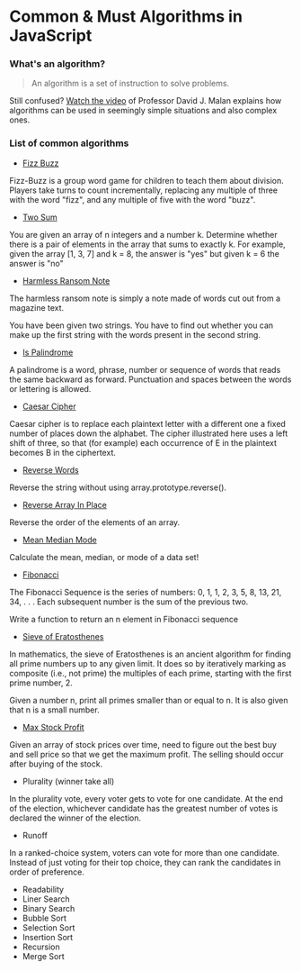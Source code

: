 # Common & Must Algorithms in JavaScript

### What's an algorithm?

> An algorithm is a set of instruction to solve problems. 

Still confused? [Watch the video](https://www.youtube.com/watch?v=6hfOvs8pY1k) 
of Professor David J. Malan explains how algorithms can be used in seemingly 
simple situations and also complex ones. 

### List of common algorithms
 
* [Fizz Buzz](src/fizzbuzz.js)

Fizz-Buzz is a group word game for children to teach them about division. 
Players take turns to count incrementally, replacing any multiple of three 
with the word "fizz", and any multiple of five with the word "buzz".
   
* [Two Sum](src/TwoSum.js)

You are given an array of n integers and a number k. Determine whether there is a pair
of elements in the array that sums to exactly k. For example, given the array [1, 3, 7] and
k = 8, the answer is "yes" but given k = 6 the answer is "no"

* [Harmless Ransom Note](src/HarmlessRansomNote.js)

The harmless ransom note is simply a note made of words cut out from a magazine text.

You have been given two strings. You have to find out whether you can make up the 
first string with the words present in the second string.

* [Is Palindrome](src/IsPalindrome.js)

A palindrome is a word, phrase, number or sequence of words that reads the same backward 
as forward. Punctuation and spaces between the words or lettering is allowed. 

* [Caesar Cipher](src/CaesarCipher.js)

Caesar cipher is to replace each plaintext letter with a different one a fixed number of 
places down the alphabet. The cipher illustrated here uses a left shift of three, so that 
(for example) each occurrence of E in the plaintext becomes B in the ciphertext.

* [Reverse Words](src/ReverseWords.js)

Reverse the string without using array.prototype.reverse().

* [Reverse Array In Place](src/ReverseArrayInPlace.js)

Reverse the order of the elements of an array. 

* [Mean Median Mode](src/MeanMedianMode.js)

Calculate the mean, median, or mode of a data set!

* [Fibonacci](src/Fibonacci.js)

The Fibonacci Sequence is the series of numbers: 0, 1, 1, 2, 3, 5, 8, 13, 21, 34, . . . 
Each subsequent number is the sum of the previous two.

Write a function to return an n element in Fibonacci sequence

* [Sieve of Eratosthenes](src/SieveOfEratosthenes.js)

In mathematics, the sieve of Eratosthenes is an ancient algorithm for finding all prime 
numbers up to any given limit. It does so by iteratively marking as composite (i.e., 
not prime) the multiples of each prime, starting with the first prime number, 2.

Given a number n, print all primes smaller than or equal to n. It is also given that n 
is a small number.

* [Max Stock Profit](src/MaxStockProfit.js)

Given an array of stock prices over time, need to figure out the best buy and sell price 
so that we get the maximum profit. The selling should occur after buying of the stock.
 

* Plurality (winner take all) 

In the plurality vote, every voter gets to vote for one candidate. At the end 
of the election, whichever candidate has the greatest number of votes is 
declared the winner of the election.

* Runoff

In a ranked-choice system, voters can vote for more than one candidate. Instead 
of just voting for their top choice, they can rank the candidates in order of 
preference. 

* Readability
* Liner Search
* Binary Search
* Bubble Sort
* Selection Sort
* Insertion Sort
* Recursion
* Merge Sort
